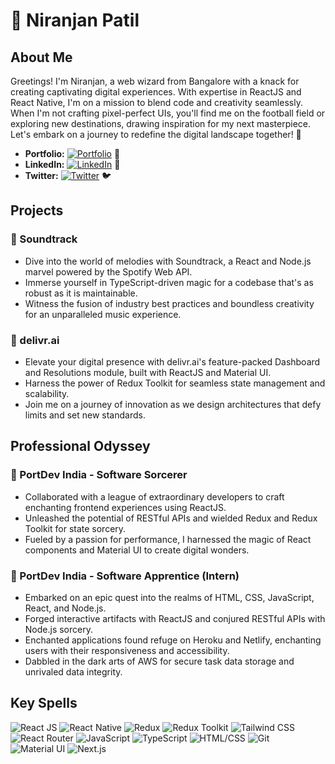 # 🚀 Niranjan Patil


## About Me
Greetings! I'm Niranjan, a web wizard from Bangalore with a knack for creating captivating digital experiences. With expertise in ReactJS and React Native, I'm on a mission to blend code and creativity seamlessly. When I'm not crafting pixel-perfect UIs, you'll find me on the football field or exploring new destinations, drawing inspiration for my next masterpiece. Let's embark on a journey to redefine the digital landscape together! 🌟

- **Portfolio:** [![Portfolio](https://img.shields.io/badge/Portfolio-Website-brightgreen?style=for-the-badge&logo=react)](https://niranjan-patil.vercel.app) 💼
- **LinkedIn:** [![LinkedIn](https://img.shields.io/badge/LinkedIn-Profile-blue?style=for-the-badge&logo=linkedin)](https://www.linkedin.com/in/heyniranjanpatil) 🔗
- **Twitter:** [![Twitter](https://img.shields.io/badge/Twitter-Profile-blue?style=for-the-badge&logo=twitter)](https://twitter.com/heyniranjanp) 🐦


## Projects
### 🎵 Soundtrack
- Dive into the world of melodies with Soundtrack, a React and Node.js marvel powered by the Spotify Web API.
- Immerse yourself in TypeScript-driven magic for a codebase that's as robust as it is maintainable.
- Witness the fusion of industry best practices and boundless creativity for an unparalleled music experience.

### 🚀 delivr.ai
- Elevate your digital presence with delivr.ai's feature-packed Dashboard and Resolutions module, built with ReactJS and Material UI.
- Harness the power of Redux Toolkit for seamless state management and scalability.
- Join me on a journey of innovation as we design architectures that defy limits and set new standards.


## Professional Odyssey
### 🌟 PortDev India - Software Sorcerer
- Collaborated with a league of extraordinary developers to craft enchanting frontend experiences using ReactJS.
- Unleashed the potential of RESTful APIs and wielded Redux and Redux Toolkit for state sorcery.
- Fueled by a passion for performance, I harnessed the magic of React components and Material UI to create digital wonders.

### 🔮 PortDev India - Software Apprentice (Intern)
- Embarked on an epic quest into the realms of HTML, CSS, JavaScript, React, and Node.js.
- Forged interactive artifacts with ReactJS and conjured RESTful APIs with Node.js sorcery.
- Enchanted applications found refuge on Heroku and Netlify, enchanting users with their responsiveness and accessibility.
- Dabbled in the dark arts of AWS for secure task data storage and unrivaled data integrity.


## Key Spells
 ![React JS](https://img.shields.io/badge/React%20JS-Expert-purple?style=for-the-badge&logo=react)
 ![React Native](https://img.shields.io/badge/React%20Native-Expert-yellow?style=for-the-badge&logo=react)
 ![Redux](https://img.shields.io/badge/Redux-Intermediate-Violet?style=for-the-badge&logo=redux)
 ![Redux Toolkit](https://img.shields.io/badge/Redux%20Toolkit-Expert-darkgreen?style=for-the-badge&logo=redux)
 ![Tailwind CSS](https://img.shields.io/badge/Tailwind%20CSS-Expert-Indigo?style=for-the-badge&logo=tailwind-css)
 ![React Router](https://img.shields.io/badge/React%20Router-Intermediate-blue?style=for-the-badge&logo=react-router)
 ![JavaScript](https://img.shields.io/badge/JavaScript-Expert-red?style=for-the-badge&logo=javascript)
 ![TypeScript](https://img.shields.io/badge/TypeScript-Intermediate-green?style=for-the-badge&logo=typescript)
 ![HTML/CSS](https://img.shields.io/badge/HTML%2FCSS-Expert-purple?style=for-the-badge&logo=html5) 
 ![Git](https://img.shields.io/badge/Git-Expert-red?style=for-the-badge&logo=git)
 ![Material UI](https://img.shields.io/badge/Material%20UI-Intermediate-blue?style=for-the-badge&logo=material-ui)
 ![Next.js](https://img.shields.io/badge/Next.js-Intermediate-yellow?style=for-the-badge&logo=next-js)
